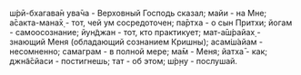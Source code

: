 ш́рӣ-бхагава̄н ува̄ча - Верховный Господь сказал; майи - на Мне; а̄сакта-мана̄х̣ - тот, чей ум сосредоточен; па̄ртха - о сын Притхи; йогам - самоосознание; йун̃джан - тот, кто практикует; мат-а̄ш́райах̣ - знающий Меня (обладающий сознанием Кришны); асам̇ш́айам - несомненно; самаграм - в полной мере; ма̄м - Меня; йатха̄ - как; джн̃а̄сйаси - постигнешь; тат - об этом; ш́р̣н̣у - послушай.